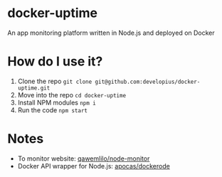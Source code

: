# docker-uptime
An app monitoring platform written in Node.js and deployed on Docker

# How do I use it?

1. Clone the repo `git clone git@github.com:developius/docker-uptime.git`
2. Move into the repo `cd docker-uptime`
3. Install NPM modules `npm i`
4. Run the code `npm start`

# Notes
- To monitor website: [qawemlilo/node-monitor](https://github.com/qawemlilo/node-monitor)
- Docker API wrapper for Node.js: [apocas/dockerode](https://github.com/apocas/dockerode)
